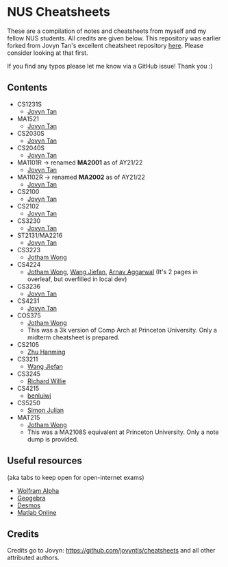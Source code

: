 # NUS Cheatsheets

These are a compilation of notes and cheatsheets from myself and my fellow NUS students. All credits are given below.
This repository was earlier forked from Jovyn Tan's excellent cheatsheet repository [here](https://github.com/jovyntls/cheatsheets).
Please consider looking at that first.

If you find any typos please let me know via a GitHub issue! Thank you :)

## Contents

- CS1231S 
  - [Jovyn Tan](https://github.com/jovyntls)
- MA1521
  - [Jovyn Tan](https://github.com/jovyntls)
- CS2030S
  - [Jovyn Tan](https://github.com/jovyntls)
- CS2040S
  - [Jovyn Tan](https://github.com/jovyntls)
- MA1101R -> renamed **MA2001** as of AY21/22
  - [Jovyn Tan](https://github.com/jovyntls)
- MA1102R -> renamed **MA2002** as of AY21/22
  - [Jovyn Tan](https://github.com/jovyntls)
- CS2100
  - [Jovyn Tan](https://github.com/jovyntls)
- CS2102
  - [Jovyn Tan](https://github.com/jovyntls)
- CS3230
  - [Jovyn Tan](https://github.com/jovyntls)
- ST2131/MA2216
  - [Jovyn Tan](https://github.com/jovyntls)
- CS3223
  - [Jotham Wong](https://github.com/jothamwong)
- CS4224
  - [Jotham Wong](https://github.com/jothamwong), [Wang Jiefan](https://github.com/Nafeij), [Arnav Aggarwal](https://github.com/arnav-ag) (It's 2 pages in overleaf, but overfilled in local dev)
- CS3236
  - [Jovyn Tan](https://github.com/jovyntls)
- CS4231
  - [Jovyn Tan](https://github.com/jovyntls)
- COS375
  - [Jotham Wong](https://github.com/jothamwong)
  - This was a 3k version of Comp Arch at Princeton University. Only a midterm cheatsheet is prepared.
- CS2105
  - [Zhu Hanming](https://github.com/zhuhanming)
- CS3211
  - [Wang Jiefan](https://github.com/Nafeij)
- CS3245
  - [Richard Willie](https://github.com/richwill28)
- CS4215
  - [benluiwj](https://github.com/benluiwj)
- CS5250
  - [Simon Julian](https://github.com/simonjulianl)
- MAT215
  - [Jotham Wong](https://github.com/jothamwong)
  - This was a MA2108S equivalent at Princeton University. Only a note dump is provided.

## Useful resources

(aka tabs to keep open for open-internet exams)

- [Wolfram Alpha](https://www.wolframalpha.com/)
- [Geogebra](https://www.geogebra.org/calculator)
- [Desmos](https://www.desmos.com/calculator)
- [Matlab Online](https://matlab.mathworks.com/)

## Credits

Credits go to 
Jovyn: https://github.com/jovyntls/cheatsheets
and all other attributed authors.

